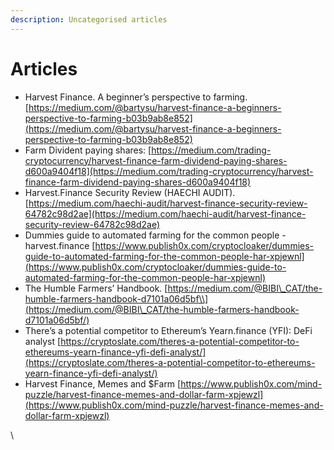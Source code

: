 ```yaml
---
description: Uncategorised articles
---
```


# Articles

* Harvest Finance. A beginner’s perspective to farming. [https://medium.com/@bartysu/harvest-finance-a-beginners-perspective-to-farming-b03b9ab8e852](https://medium.com/@bartysu/harvest-finance-a-beginners-perspective-to-farming-b03b9ab8e852)
* Farm Divident paying shares: [https://medium.com/trading-cryptocurrency/harvest-finance-farm-dividend-paying-shares-d600a9404f18](https://medium.com/trading-cryptocurrency/harvest-finance-farm-dividend-paying-shares-d600a9404f18)
* Harvest.Finance Security Review (HAECHI AUDIT). [https://medium.com/haechi-audit/harvest-finance-security-review-64782c98d2ae](https://medium.com/haechi-audit/harvest-finance-security-review-64782c98d2ae)
* Dummies guide to automated farming for the common people - harvest.finance [https://www.publish0x.com/cryptocloaker/dummies-guide-to-automated-farming-for-the-common-people-har-xpjewnl](https://www.publish0x.com/cryptocloaker/dummies-guide-to-automated-farming-for-the-common-people-har-xpjewnl)
* The Humble Farmers’ Handbook. [https://medium.com/@BIBI\_CAT/the-humble-farmers-handbook-d7101a06d5bf\\](https://medium.com/@BIBI\_CAT/the-humble-farmers-handbook-d7101a06d5bf/)
* There’s a potential competitor to Ethereum’s Yearn.finance (YFI): DeFi analyst [https://cryptoslate.com/theres-a-potential-competitor-to-ethereums-yearn-finance-yfi-defi-analyst/](https://cryptoslate.com/theres-a-potential-competitor-to-ethereums-yearn-finance-yfi-defi-analyst/)
* Harvest Finance, Memes and $Farm [https://www.publish0x.com/mind-puzzle/harvest-finance-memes-and-dollar-farm-xpjewzl](https://www.publish0x.com/mind-puzzle/harvest-finance-memes-and-dollar-farm-xpjewzl)

\


